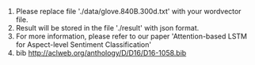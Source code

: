 1. Please replace file './data/glove.840B.300d.txt' with your wordvector file.
2. Result will be stored in the file './result' with json format.
3. For more information, please refer to our paper 'Attention-based LSTM for Aspect-level Sentiment Classification'
4. bib
http://aclweb.org/anthology/D/D16/D16-1058.bib